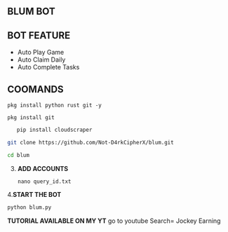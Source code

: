 ## BLUM BOT

## BOT FEATURE

- Auto Play Game
- Auto Claim Daily
- Auto Complete Tasks

## COOMANDS
```
pkg install python rust git -y
```
```
pkg install git
```
```bash
   pip install cloudscraper
   ```

   ```bash
   git clone https://github.com/Not-D4rkCipherX/blum.git
   ```
   ```bash
   cd blum
   ```
3. **ADD ACCOUNTS**
   ```
   nano query_id.txt
   ```
4.**START THE BOT**
```bash
python blum.py
```

**TUTORIAL AVAILABLE ON MY YT** 
go to youtube Search= Jockey Earning
